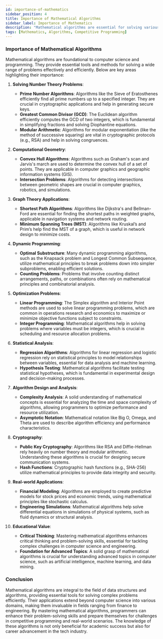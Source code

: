 ```yaml
---
id: importance-of-mathematics
sidebar_position: 4
title: Importance of Mathematical Algorithms
sidebar_label: Importance of Mathematics
description: "Mathematical algorithms are essential for solving various computational problems and are widely used in both theoretical computer science and practical applications. They underpin many algorithms used in competitive programming and other fields."
tags: [Mathematics, Algorithms, Competitive Programming]
---
```


### Importance of Mathematical Algorithms

Mathematical algorithms are foundational to computer science and programming. They provide essential tools and methods for solving a wide range of problems effectively and efficiently. Below are key areas highlighting their importance:

1. **Solving Number Theory Problems**:
   - **Prime Number Algorithms**: Algorithms like the Sieve of Eratosthenes efficiently find all prime numbers up to a specified integer. They are crucial in cryptographic applications and help in generating secure keys.
   - **Greatest Common Divisor (GCD)**: The Euclidean algorithm efficiently computes the GCD of two integers, which is fundamental in simplifying fractions and solving Diophantine equations.
   - **Modular Arithmetic**: Algorithms for modular exponentiation (like the method of successive squaring) are vital in cryptographic protocols (e.g., RSA) and help in solving congruences.

2. **Computational Geometry**:
   - **Convex Hull Algorithms**: Algorithms such as Graham's scan and Jarvis's march are used to determine the convex hull of a set of points. They are applicable in computer graphics and geographic information systems (GIS).
   - **Intersection Problems**: Algorithms for detecting intersections between geometric shapes are crucial in computer graphics, robotics, and simulations.

3. **Graph Theory Applications**:
   - **Shortest Path Algorithms**: Algorithms like Dijkstra's and Bellman-Ford are essential for finding the shortest paths in weighted graphs, applicable in navigation systems and network routing.
   - **Minimum Spanning Trees (MST)**: Algorithms like Kruskal’s and Prim’s help find the MST of a graph, which is useful in network design to minimize costs.

4. **Dynamic Programming**:
   - **Optimal Substructure**: Many dynamic programming algorithms, such as the Knapsack problem and Longest Common Subsequence, utilize mathematical principles to break problems down into simpler subproblems, enabling efficient solutions.
   - **Counting Problems**: Problems that involve counting distinct arrangements, paths, or combinations often rely on mathematical principles and combinatorial analysis.

5. **Optimization Problems**:
   - **Linear Programming**: The Simplex algorithm and Interior Point methods are used to solve linear programming problems, which are common in operations research and economics to maximize or minimize objective functions subject to constraints.
   - **Integer Programming**: Mathematical algorithms help in solving problems where variables must be integers, which is crucial in scheduling and resource allocation problems.

6. **Statistical Analysis**:
   - **Regression Algorithms**: Algorithms for linear regression and logistic regression rely on statistical principles to model relationships between variables, essential for data analysis and machine learning.
   - **Hypothesis Testing**: Mathematical algorithms facilitate testing statistical hypotheses, which is fundamental in experimental design and decision-making processes.

7. **Algorithm Design and Analysis**:
   - **Complexity Analysis**: A solid understanding of mathematical concepts is essential for analyzing the time and space complexity of algorithms, allowing programmers to optimize performance and resource utilization.
   - **Asymptotic Notation**: Mathematical notation like Big O, Omega, and Theta are used to describe algorithm efficiency and performance characteristics.

8. **Cryptography**:
   - **Public Key Cryptography**: Algorithms like RSA and Diffie-Hellman rely heavily on number theory and modular arithmetic. Understanding these algorithms is crucial for designing secure communication systems.
   - **Hash Functions**: Cryptographic hash functions (e.g., SHA-256) utilize mathematical principles to provide data integrity and security.

9. **Real-world Applications**:
   - **Financial Modeling**: Algorithms are employed to create predictive models for stock prices and economic trends, using mathematical principles like stochastic calculus.
   - **Engineering Simulations**: Mathematical algorithms help solve differential equations in simulations of physical systems, such as fluid dynamics or structural analysis.

10. **Educational Value**:
    - **Critical Thinking**: Mastering mathematical algorithms enhances critical thinking and problem-solving skills, essential for tackling complex challenges in computer science and engineering.
    - **Foundation for Advanced Topics**: A solid grasp of mathematical algorithms is crucial for understanding advanced topics in computer science, such as artificial intelligence, machine learning, and data mining.

### Conclusion

Mathematical algorithms are integral to the field of data structures and algorithms, providing essential tools for solving complex problems efficiently. Their applications extend beyond computer science into various domains, making them invaluable in fields ranging from finance to engineering. By mastering mathematical algorithms, programmers can enhance their problem-solving skills and prepare themselves for challenges in competitive programming and real-world scenarios. The knowledge of these algorithms is not only beneficial for academic success but also for career advancement in the tech industry.
